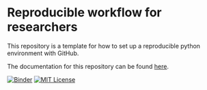 # Reproducible workflow for researchers

This repository is a template for how to set up a reproducible python environment with GitHub.

The documentation for this repository can be found [here](https://computationalphysiology.github.io/oasisx).

[![Binder](https://mybinder.org/badge_logo.svg)](https://mybinder.org/v2/gh/computationalphysiology/oasisx/gh-pages?labpath=_sources)
[![MIT License](https://img.shields.io/github/license/computationalphysiology/oasisx)](LICENSE)

